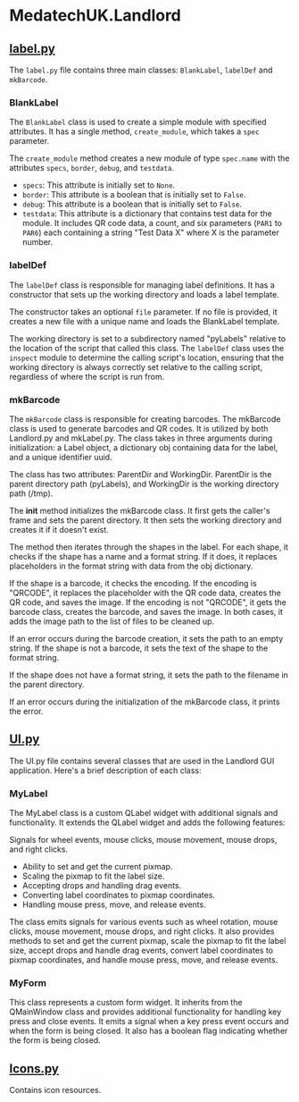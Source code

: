 # MedatechUK.Landlord

## [label.py](./package/src/MedatechUK/Landlord/label.py)

The `label.py` file contains three main classes: `BlankLabel`, `labelDef` and `mkBarcode`.

### BlankLabel

The `BlankLabel` class is used to create a simple module with specified attributes. It has a single method, `create_module`, which takes a `spec` parameter.

The `create_module` method creates a new module of type `spec.name` with the attributes `specs`, `border`, `debug`, and `testdata`.

- `specs`: This attribute is initially set to `None`.
- `border`: This attribute is a boolean that is initially set to `False`.
- `debug`: This attribute is a boolean that is initially set to `False`.
- `testdata`: This attribute is a dictionary that contains test data for the module. It includes QR code data, a count, and six parameters (`PAR1` to `PAR6`) each containing a string "Test Data X" where X is the parameter number.

### labelDef

The `labelDef` class is responsible for managing label definitions. It has a constructor that sets up the working directory and loads a label template.

The constructor takes an optional `file` parameter. If no file is provided, it creates a new file with a unique name and loads the BlankLabel template. 

The working directory is set to a subdirectory named "pyLabels" relative to the location of the script that called this class. The `labelDef` class uses the `inspect` module to determine the calling script's location, ensuring that the working directory is always correctly set relative to the calling script, regardless of where the script is run from.

### mkBarcode

The `mkBarcode` class is responsible for creating barcodes. The mkBarcode class is used to generate barcodes and QR codes. It is utilized by both Landlord.py and mkLabel.py. The class takes in three arguments during initialization: a Label object, a dictionary obj containing data for the label, and a unique identifier uuid.

The class has two attributes: ParentDir and WorkingDir. ParentDir is the parent directory path (pyLabels), and WorkingDir is the working directory path (/tmp).

The __init__ method initializes the mkBarcode class. It first gets the caller's frame and sets the parent directory. It then sets the working directory and creates it if it doesn't exist.

The method then iterates through the shapes in the label. For each shape, it checks if the shape has a name and a format string. If it does, it replaces placeholders in the format string with data from the obj dictionary.

If the shape is a barcode, it checks the encoding. If the encoding is "QRCODE", it replaces the placeholder with the QR code data, creates the QR code, and saves the image. If the encoding is not "QRCODE", it gets the barcode class, creates the barcode, and saves the image. In both cases, it adds the image path to the list of files to be cleaned up.

If an error occurs during the barcode creation, it sets the path to an empty string. If the shape is not a barcode, it sets the text of the shape to the format string.

If the shape does not have a format string, it sets the path to the filename in the parent directory.

If an error occurs during the initialization of the mkBarcode class, it prints the error.

## [UI.py](./package/src/MedatechUK/Landlord/UI.py)
The UI.py file contains several classes that are used in the Landlord GUI application. Here's a brief description of each class:

### MyLabel
The MyLabel class is a custom QLabel widget with additional signals and functionality. It extends the QLabel widget and adds the following features:

Signals for wheel events, mouse clicks, mouse movement, mouse drops, and right clicks.
- Ability to set and get the current pixmap.
- Scaling the pixmap to fit the label size.
- Accepting drops and handling drag events.
- Converting label coordinates to pixmap coordinates.
- Handling mouse press, move, and release events.

The class emits signals for various events such as wheel rotation, mouse clicks, mouse movement, mouse drops, and right clicks. It also provides methods to set and get the current pixmap, scale the pixmap to fit the label size, accept drops and handle drag events, convert label coordinates to pixmap coordinates, and handle mouse press, move, and release events.

### MyForm
This class represents a custom form widget. It inherits from the QMainWindow class and provides additional functionality for handling key press and close events. It emits a signal when a key press event occurs and when the form is being closed. It also has a boolean flag indicating whether the form is being closed.

## [Icons.py](./package/src/MedatechUK/Landlord/Icons.py)
Contains icon resources.